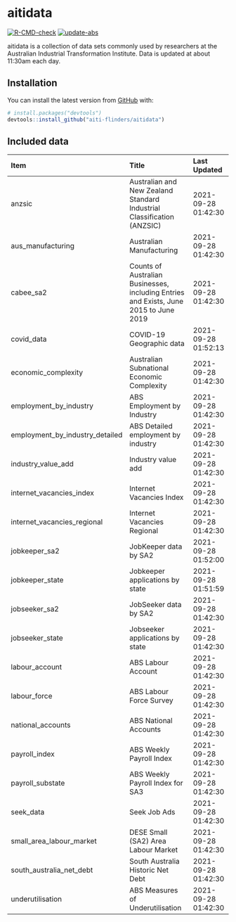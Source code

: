 
<!-- README.md is generated from README.Rmd. Please edit that file -->

# aitidata

<!-- badges: start -->

[![R-CMD-check](https://github.com/aiti-flinders/aitidata/actions/workflows/R-CMD-check.yaml/badge.svg)](https://github.com/aiti-flinders/aitidata/actions/workflows/R-CMD-check.yaml)
[![update-abs](https://github.com/aiti-flinders/aitidata/workflows/update-abs/badge.svg)](https://github.com/aiti-flinders/aitidata/actions)
<!-- badges: end -->

aitidata is a collection of data sets commonly used by researchers at
the Australian Industrial Transformation Institute. Data is updated at
about 11:30am each day.

## Installation

You can install the latest version from [GitHub](https://github.com/)
with:

``` r
# install.packages("devtools")
devtools::install_github("aiti-flinders/aitidata")
```

## Included data

| Item                               | Title                                                                                 | Last Updated        |
| :--------------------------------- | :------------------------------------------------------------------------------------ | :------------------ |
| anzsic                             | Australian and New Zealand Standard Industrial Classification (ANZSIC)                | 2021-09-28 01:42:30 |
| aus\_manufacturing                 | Australian Manufacturing                                                              | 2021-09-28 01:42:30 |
| cabee\_sa2                         | Counts of Australian Businesses, including Entries and Exists, June 2015 to June 2019 | 2021-09-28 01:42:30 |
| covid\_data                        | COVID-19 Geographic data                                                              | 2021-09-28 01:52:13 |
| economic\_complexity               | Australian Subnational Economic Complexity                                            | 2021-09-28 01:42:30 |
| employment\_by\_industry           | ABS Employment by Industry                                                            | 2021-09-28 01:42:30 |
| employment\_by\_industry\_detailed | ABS Detailed employment by industry                                                   | 2021-09-28 01:42:30 |
| industry\_value\_add               | Industry value add                                                                    | 2021-09-28 01:42:30 |
| internet\_vacancies\_index         | Internet Vacancies Index                                                              | 2021-09-28 01:42:30 |
| internet\_vacancies\_regional      | Internet Vacancies Regional                                                           | 2021-09-28 01:42:30 |
| jobkeeper\_sa2                     | JobKeeper data by SA2                                                                 | 2021-09-28 01:52:00 |
| jobkeeper\_state                   | Jobkeeper applications by state                                                       | 2021-09-28 01:51:59 |
| jobseeker\_sa2                     | JobSeeker data by SA2                                                                 | 2021-09-28 01:42:30 |
| jobseeker\_state                   | Jobseeker applications by state                                                       | 2021-09-28 01:42:30 |
| labour\_account                    | ABS Labour Account                                                                    | 2021-09-28 01:42:30 |
| labour\_force                      | ABS Labour Force Survey                                                               | 2021-09-28 01:42:30 |
| national\_accounts                 | ABS National Accounts                                                                 | 2021-09-28 01:42:30 |
| payroll\_index                     | ABS Weekly Payroll Index                                                              | 2021-09-28 01:42:30 |
| payroll\_substate                  | ABS Weekly Payroll Index for SA3                                                      | 2021-09-28 01:42:30 |
| seek\_data                         | Seek Job Ads                                                                          | 2021-09-28 01:42:30 |
| small\_area\_labour\_market        | DESE Small (SA2) Area Labour Market                                                   | 2021-09-28 01:42:30 |
| south\_australia\_net\_debt        | South Australia Historic Net Debt                                                     | 2021-09-28 01:42:30 |
| underutilisation                   | ABS Measures of Underutilisation                                                      | 2021-09-28 01:42:30 |
